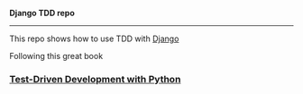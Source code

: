 **Django TDD repo**
***
This repo shows how to use TDD with [Django](https://docs.djangoproject.com/)
<br>

Following this great book <br>
### [Test-Driven Development with Python](https://www.amazon.com/Test-Driven-Development-Python-Selenium-JavaScript/dp/1491958707)
